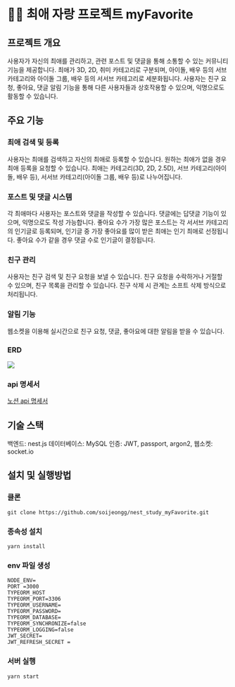 # 🩷🩵 최애 자랑 프로젝트 myFavorite
 
## 프로젝트 개요
 사용자가 자신의 최애를 관리하고, 관련 포스트 및 댓글을 통해 소통할 수 있는 커뮤니티 기능을 제공합니다. 최애가 3D, 2D, 취미 카테고리로 구분되며, 아이돌, 배우 등의 서브 카테고리와 아이돌 그룹, 배우 등의 서서브 카테고리로 세분화됩니다. 사용자는 친구 요청, 좋아요, 댓글 알림 기능을 통해 다른 사용자들과 상호작용할 수 있으며, 익명으로도 활동할 수 있습니다.

## 주요 기능
### 최애 검색 및 등록
사용자는 최애를 검색하고 자신의 최애로 등록할 수 있습니다.
원하는 최애가 없을 경우 최애 등록을 요청할 수 있습니다.
최애는 카테고리(3D, 2D, 2.5D), 서브 카테고리(아이돌, 배우 등), 서서브 카테고리(아이돌 그룹, 배우 등)로 나누어집니다.

### 포스트 및 댓글 시스템
각 최애마다 사용자는 포스트와 댓글을 작성할 수 있습니다.
댓글에는 답댓글 기능이 있으며, 익명으로도 작성 가능합니다.
좋아요 수가 가장 많은 포스트는 각 서서브 카테고리의 인기글로 등록되며, 인기글 중 가장 좋아요를 많이 받은 최애는 인기 최애로 선정됩니다.
좋아요 수가 같을 경우 댓글 수로 인기글이 결정됩니다.

### 친구 관리
사용자는 친구 검색 및 친구 요청을 보낼 수 있습니다.
친구 요청을 수락하거나 거절할 수 있으며, 친구 목록을 관리할 수 있습니다.
친구 삭제 시 관계는 소프트 삭제 방식으로 처리됩니다.

### 알림 기능
웹소켓을 이용해 실시간으로 친구 요청, 댓글, 좋아요에 대한 알림을 받을 수 있습니다.

### ERD
<img src ="https://github.com/user-attachments/assets/9100d3e2-90b5-49c3-b389-42b524902a7b">

### api 명세서
[노션 api 명세서](https://pollen-experience-ed3.notion.site/d7049e6698444a04ad627e1bf5ed83da?pvs=4)

## 기술 스택
백엔드: nest.js
데이터베이스: MySQL
인증: JWT, passport, argon2,
웹소켓: socket.io

## 설치 및 실행방법
### 클론
```shell
git clone https://github.com/soijeongg/nest_study_myFavorite.git
```
### 종속성 설치 
```shell
yarn install
```
### env 파일 생성
```file
NODE_ENV=
PORT =3000
TYPEORM_HOST
TYPEORM_PORT=3306
TYPEORM_USERNAME=
TYPEORM_PASSWORD=
TYPEORM_DATABASE=
TYPEORM_SYNCHRONIZE=false
TYPEORM_LOGGING=false
JWT_SECRET=
JWT_REFRESH_SECRET =
```
### 서버 실행
```shell
yarn start
```